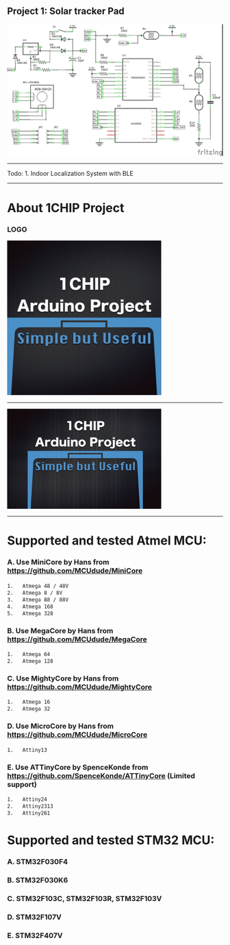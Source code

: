 
## Project 1: Solar tracker Pad
<img src="./images/STM32F030_Solar_Pad.jpg" width="720">  

----
Todo: 1. Indoor Localization System with BLE

----


# About 1CHIP Project

### LOGO

<img src="./images/1CHIP-LOGO.jpg" width="360">  

---
<img src="./images/1chip-logo1.jpg" width="360">  

---
# Supported and tested Atmel MCU:

### A.  Use MiniCore by Hans from https://github.com/MCUdude/MiniCore

    1.   Atmega 48 / 48V
    2.   Atmega 8 / 8V
    3.   Atmega 88 / 88V
    4.   Atmega 168
    5.   Atmega 328
    
### B.  Use MegaCore by Hans from https://github.com/MCUdude/MegaCore

    1.   Atmega 64
    2.   Atmega 128
    
### C.  Use MightyCore by Hans from https://github.com/MCUdude/MightyCore

    1.   Atmega 16
    2.   Atmega 32
    
### D.  Use MicroCore by Hans from https://github.com/MCUdude/MicroCore

    1.   Attiny13

### E.  Use ATTinyCore by SpenceKonde from https://github.com/SpenceKonde/ATTinyCore    (Limited support)

    1.   Attiny24
    2.   Attiny2313
    3.   Attiny261

# Supported and tested STM32 MCU:

### A.  STM32F030F4  
    
### B.  STM32F030K6
    
### C.  STM32F103C, STM32F103R, STM32F103V
    
### D.  STM32F107V

### E.  STM32F407V
